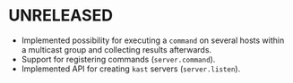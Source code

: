 # UNRELEASED

  * Implemented possibility for executing a `command` on several hosts within a multicast group and collecting results afterwards.
  * Support for registering commands (`server.command`).
  * Implemented API for creating `kast` servers (`server.listen`).
